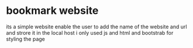 # bookmark website
its a simple website enable the user to add the name of the website and url and strore it in the local host 
i only used js and  html and bootstrab for styling the page 
